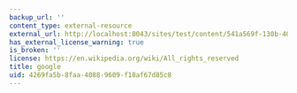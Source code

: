 ```yaml
---
backup_url: ''
content_type: external-resource
external_url: http://localhost:8043/sites/test/content/541a569f-130b-4030-9458-406e87d99c12/?ocw_resource_link_uuid=541a569f-130b-4030-9458-406e87d99c12&ocw_resource_link_suffix=
has_external_license_warning: true
is_broken: ''
license: https://en.wikipedia.org/wiki/All_rights_reserved
title: google
uid: 4269fa5b-8faa-4088-9609-f18af67d85c8
---
```

